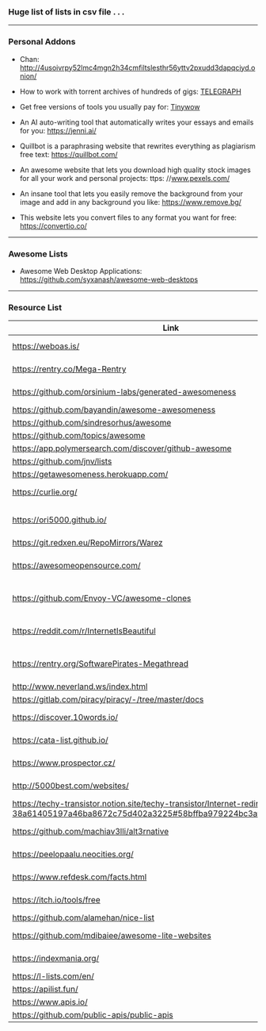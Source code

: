 
### Huge list of lists in csv file . . . 

* * *

### Personal Addons

* Chan: http://4usoivrpy52lmc4mgn2h34cmfiltslesthr56yttv2pxudd3dapqciyd.onion/

* How to work with torrent archives of hundreds of gigs: [TELEGRAPH](https://telegra.ph/How-to-work-with-torrent-archives-of-hundreds-of-gigabytes-if-your-computer-is-too-weak-for-it-02-22)
* Get free versions of tools you usually pay for: [Tinywow](https://tinywow.com/)
* An AI auto-writing tool that automatically writes your essays and emails for you: https://jenni.ai/
* Quillbot is a paraphrasing website that rewrites everything as plagiarism free text: https://quillbot.com/
* An awesome website that lets you download high quality stock images for all your work and personal projects: ttps: //www.pexels.com/
* An insane tool that lets you easily remove the background from your image and add in any background you like: https://www.remove.bg/
* This website lets you convert files to any format you want for free: https://convertio.co/

* * * 

### Awesome Lists

* Awesome Web Desktop Applications: https://github.com/syxanash/awesome-web-desktops

* * *

### Resource List

|Link| Description |
| ------ | ------ |
|https://weboas.is/ | Startpage / Site Index |
|https://rentry.co/Mega-Rentry | Useful Rentry Index |
|https://github.com/orsinium-labs/generated-awesomeness | Autogenerated List Index |
|https://github.com/bayandin/awesome-awesomeness | List Index |
|https://github.com/sindresorhus/awesome| List Index |
|https://github.com/topics/awesome | List Index | 
|https://app.polymersearch.com/discover/github-awesome | List Index | 
|https://github.com/jnv/lists | List Index |
|https://getawesomeness.herokuapp.com/ | List Index |
|https://curlie.org/ | Topic Directory |
|https://ori5000.github.io/ | Software & Games Megathread |
|https://git.redxen.eu/RepoMirrors/Warez | Piracy Index |
|https://awesomeopensource.com/ | Open Source Software Indexes |
|https://github.com/Envoy-VC/awesome-clones | Open Source Clones of Popular Sites |
|https://reddit.com/r/InternetIsBeautiful | Helpful / Fun Sites Subreddit |
|https://rentry.org/SoftwarePirates-Megathread | Software Piracy Megathread |
|http://www.neverland.ws/index.html | Piracy Index |
|https://gitlab.com/piracy/piracy/-/tree/master/docs | Piracy Index |
|https://discover.10words.io/ | App / Tool Discovery |
|https://cata-list.github.io/ | Site / Tool Index |
|https://www.prospector.cz/ | Site / Tool Index |
|http://5000best.com/websites/ | Site / Tool Index |
|https://techy-transistor.notion.site/techy-transistor/Internet-redirections-38a61405197a46ba8672c75d402a3225#58bffba979224bc3af93f0b1b8838806 | Site / Tool Index |
|https://github.com/machiav3lli/alt3rnative | Site / Tool Index |
|https://peelopaalu.neocities.org/ | Site / Tool Index |
|https://www.refdesk.com/facts.html | Site / Tool Index |
|https://itch.io/tools/free | Site / Tool Index |
|https://github.com/alamehan/nice-list | Site Index |
|https://github.com/mdibaiee/awesome-lite-websites | Lightweight Site Index |
|https://indexmania.org/ | Link Search Index |
|https://l-lists.com/en/ | List Index |
|https://apilist.fun/ | API index |
|https://www.apis.io/ | API index |
|https://github.com/public-apis/public-apis | API index |


